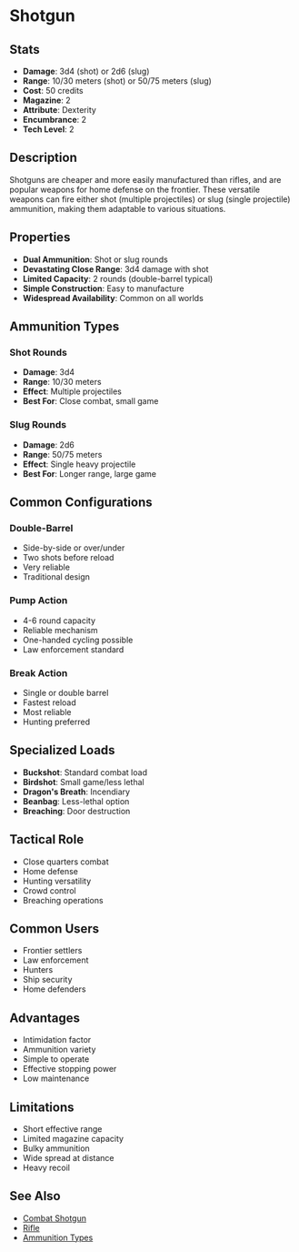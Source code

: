 # Shotgun

## Stats
- **Damage**: 3d4 (shot) or 2d6 (slug)
- **Range**: 10/30 meters (shot) or 50/75 meters (slug)
- **Cost**: 50 credits
- **Magazine**: 2
- **Attribute**: Dexterity
- **Encumbrance**: 2
- **Tech Level**: 2

## Description
Shotguns are cheaper and more easily manufactured than rifles, and are popular weapons for home defense on the frontier. These versatile weapons can fire either shot (multiple projectiles) or slug (single projectile) ammunition, making them adaptable to various situations.

## Properties
- **Dual Ammunition**: Shot or slug rounds
- **Devastating Close Range**: 3d4 damage with shot
- **Limited Capacity**: 2 rounds (double-barrel typical)
- **Simple Construction**: Easy to manufacture
- **Widespread Availability**: Common on all worlds

## Ammunition Types
### Shot Rounds
- **Damage**: 3d4
- **Range**: 10/30 meters
- **Effect**: Multiple projectiles
- **Best For**: Close combat, small game

### Slug Rounds
- **Damage**: 2d6
- **Range**: 50/75 meters
- **Effect**: Single heavy projectile
- **Best For**: Longer range, large game

## Common Configurations
### Double-Barrel
- Side-by-side or over/under
- Two shots before reload
- Very reliable
- Traditional design

### Pump Action
- 4-6 round capacity
- Reliable mechanism
- One-handed cycling possible
- Law enforcement standard

### Break Action
- Single or double barrel
- Fastest reload
- Most reliable
- Hunting preferred

## Specialized Loads
- **Buckshot**: Standard combat load
- **Birdshot**: Small game/less lethal
- **Dragon's Breath**: Incendiary
- **Beanbag**: Less-lethal option
- **Breaching**: Door destruction

## Tactical Role
- Close quarters combat
- Home defense
- Hunting versatility
- Crowd control
- Breaching operations

## Common Users
- Frontier settlers
- Law enforcement
- Hunters
- Ship security
- Home defenders

## Advantages
- Intimidation factor
- Ammunition variety
- Simple to operate
- Effective stopping power
- Low maintenance

## Limitations
- Short effective range
- Limited magazine capacity
- Bulky ammunition
- Wide spread at distance
- Heavy recoil

## See Also
- [Combat Shotgun](combat-shotgun.md)
- [Rifle](rifle.md)
- [Ammunition Types](../../general-equipment/ammunition.md)